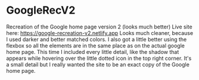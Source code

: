 # GoogleRecV2
Recreation of the Google home page version 2 (looks much better)
Live site here: https://google-recreation-v2.netlify.app
Looks much cleaner, because I used darker and better matched colors.
I also got a little better using the flexbox so all the elements are in the same place as on the actual google home page.
This time I included every little detail, like the shadow that appears while hovering over the little dotted icon in the top right corner. It's a small detail but I really wanted the site to be an exact copy of the Google home page.
